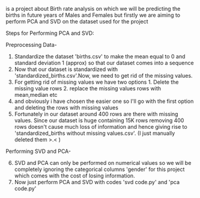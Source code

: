  is a project about Birth rate analysis on which we will be predicting the births in future years of Males and Females but firstly we are aiming to perform PCA and SVD on the dataset used for the project

Steps for Performing PCA and SVD:

Preprocessing Data-
1. Standardize the dataset 'births.csv' to make the mean equal to 0 and standard deviation 1 (approx) so that our dataset comes into a sequence
2. Now that our dataset is standardized with 'standardized_births.csv'.Now, we need to get rid of the missing values.
3. For getting rid of missing values we have two options 1. Delete the missing value rows 2. replace the missing values rows with mean,median etc
4. and obviously i have chosen the easier one so I'll go with the first option and deleting the rows with missing values
5. Fortunately in our dataset around 400 rows are there with missing values. Since our dataset is huge containing 15K rows removing 400 rows doesn't cause much loss of information and hence giving rise to 'standardized_births without missing values.csv'. (I just manually deleted them >.< )

Performing SVD and PCA-

6. SVD and PCA can only be performed on numerical values so we will be completely ignoring the categorical columns 'gender' for this project which comes with the cost of losing information.
7. Now just perform PCA and SVD with codes 'svd code.py' and 'pca code.py' 
